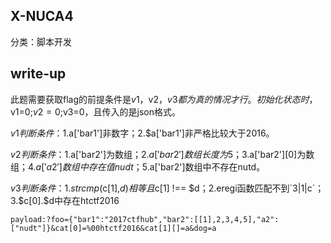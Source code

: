 ## X-NUCA4

分类：脚本开发

## write-up

此题需要获取flag的前提条件是$v1，$v2，$v3都为真的情况才行。初始化状态时，$v1=0;$v2=0;$v3=0，且传入的是json格式。

$v1判断条件：1.$a['bar1']非数字；2.$a['bar1']非严格比较大于2016。

$v2判断条件：1.$a['bar2']为数组；2.$a['bar2']数组长度为5；3.$a\['bar2'\]\[0\]为数组；4.$a['a2']数组中存在值nudt；5.$a['bar2']数组中不存在nutd。

$v3判断条件：1.strcmp($c[1],$d)相等且$c[1] !== $d；2.eregi函数匹配不到`3|1|c`；3.$c[0].$d中存在htctf2016

`payload:?foo={"bar1":"2017ctfhub","bar2":[[1],2,3,4,5],"a2":["nudt"]}&cat[0]=%00htctf2016&cat[1][]=a&dog=a`